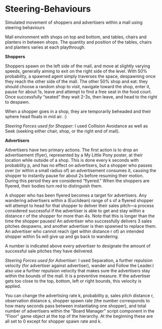 # Steering-Behaviours

Simulated movement of shoppers and advertisers within a mall using steering behaviours

Mall environment with shops on top and bottom, and tables, chairs and planters in between shops. The quantity and position of the tables, chairs and planters varies at each playthrough.

**Shoppers**

Shoppers spawn on the left side of the mall, and move at slightly varying speeds, generally aiming to exit on the right side of the level. With 50% probability, a spawned agent simply traverses the space, despawning once they reach the other side of the mall. The other 50% shop and eat: they should choose a random shop to visit, navigate toward the shop, enter it, pause for about 1s, leave and attempt to find a free seat in the food court. Once successfully “seated” they wait 2-3s, then leave, and head to the right to despawn.

When a shopper goes in a shop, they are temporarily beheaded and their sphere head floats in mid air. :)

*Steering Forces used for Shopper*: I used Collision Avoidance as well as Seek (seeking either chair, shop, or the right end of mall).

**Advertisers**

Advertisers have two primary actions. The first action is to drop an advertisement (flyer), represented by a My Little Pony poster, at their location while outside of a shop. This is done every k seconds with probability p, and has no effect on advertisers, but a shopper who passes over (or within a small radius of) an advertisement consumes it, causing the shopper to instantly pause for about 2s before resuming their motion. During this period they are considered “flyered.” When the shoppers are flyered, their bodies turn red to distinguish them.

A shopper who has been flyered becomes a target for advertisers. Any wandering advertisers within a (Euclidean) range of s of a flyered shopper will attempt to head for that shopper to deliver their sales pitch—a process considered successful if the advertiser is able to get and stay within a distance r of the shopper for more than 4s. Note that this is longer than the time the shopper pauses! An advertiser who successfully delivers 3 sales pitches despawns, and another advertiser is then spawned to replace them. An advertiser who cannot reach (get within distance r of) an intended shopper within 5s will give up and go back to wandering.

A number is indicated above every advertiser to designate the amount of successful sale pitches they have delivered.

*Steering Forces used for Advertiser*: I used Separation, a further repulsion velocity (for advertiser against advertiser), wander and Follow the Leader.I also use a further repulsion velocity that makes sure the advertisers stay within the bounds of the mall. It is a preventive measure. If the advertiser gets too close to the top, bottom, left or right bounds, this velocity is applied. 

You can change the advertising rate k, probability p, sales pitch distance r, observation distance s, shopper spawn rate (the number corresponds to how many seconds pass between instantiating one shopper), and total number of advertisers within the "Board Manager" script component in the "Floor" game object at the top of the hierarchy. At the beginning these are all set to 0 except for shopper spawn rate and k. 

